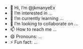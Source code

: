 - 👋 Hi, I’m @jkmanyeEx
- 👀 I’m interested in ...
- 🌱 I’m currently learning ...
- 💞️ I’m looking to collaborate on ...
- 📫 How to reach me ...
- 😄 Pronouns: ...
- ⚡ Fun fact: ...

<!---
jkmanyeEx/jkmanyeEx is a ✨ special ✨ repository because its `README.md` (this file) appears on your GitHub profile.
You can click the Preview link to take a look at your changes.
--->
